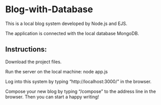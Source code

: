 # Blog-with-Database
This is a local blog system developed by Node.js and EJS. 

The application is connected with the local database MongoDB. 

## Instructions:

Download the project files.

Run the server on the local machine: node app.js

Log into this system by typing “http://localhost:3000/” in the browser.

Compose your new blog by typing “/compose” to the address line in the browser. Then you can start a happy writing!
